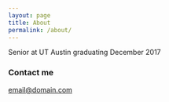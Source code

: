 ```yaml
---
layout: page
title: About
permalink: /about/
---
```


Senior at UT Austin graduating December 2017

### Contact me

[email@domain.com](mailto:travis.reed@utexas.edu)
